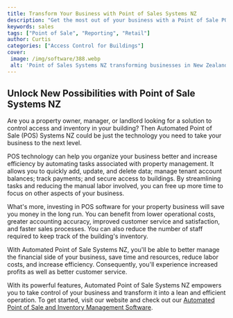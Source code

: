 ```yaml
---
title: Transform Your Business with Point of Sales Systems NZ
description: "Get the most out of your business with a Point of Sale POS system in New Zealand Learn more about how you can use technology to increase efficiency generate more revenue and reduce costs"
keywords: sales
tags: ["Point of Sale", "Reporting", "Retail"]
author: Curtis
categories: ["Access Control for Buildings"]
cover: 
 image: /img/software/388.webp
 alt: 'Point of Sales Systems NZ transforming businesses in New Zealand'
---
```

## Unlock New Possibilities with Point of Sale Systems NZ
Are you a property owner, manager, or landlord looking for a solution to control access and inventory in your building? Then Automated Point of Sale (POS) Systems NZ could be just the technology you need to take your business to the next level. 

POS technology can help you organize your business better and increase efficiency by automating tasks associated with property management. It allows you to quickly add, update, and delete data; manage tenant account balances; track payments; and secure access to buildings. By streamlining tasks and reducing the manual labor involved, you can free up more time to focus on other aspects of your business. 

What's more, investing in POS software for your property business will save you money in the long run. You can benefit from lower operational costs, greater accounting accuracy, improved customer service and satisfaction, and faster sales processes. You can also reduce the number of staff required to keep track of the building's inventory. 

With Automated Point of Sale Systems NZ, you'll be able to better manage the financial side of your business, save time and resources, reduce labor costs, and increase efficiency. Consequently, you'll experience increased profits as well as better customer service. 

With its powerful features, Automated Point of Sale Systems NZ empowers you to take control of your business and transform it into a lean and efficient operation. To get started, visit our website and check out our [Automated Point of Sale and Inventory Management Software](/point-of-sale).
